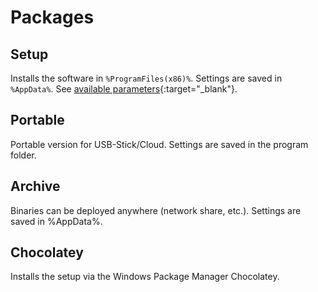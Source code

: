 # Packages

## Setup
Installs the software in `%ProgramFiles(x86)%`. Settings are saved in `%AppData%`. See [available parameters](http://www.jrsoftware.org/ishelp/index.php?topic=setupcmdline){:target="_blank"}.

## Portable
Portable version for USB-Stick/Cloud. Settings are saved in the program folder.

## Archive
Binaries can be deployed anywhere (network share, etc.). Settings are saved in %AppData%.

## Chocolatey
Installs the setup via the Windows Package Manager Chocolatey.